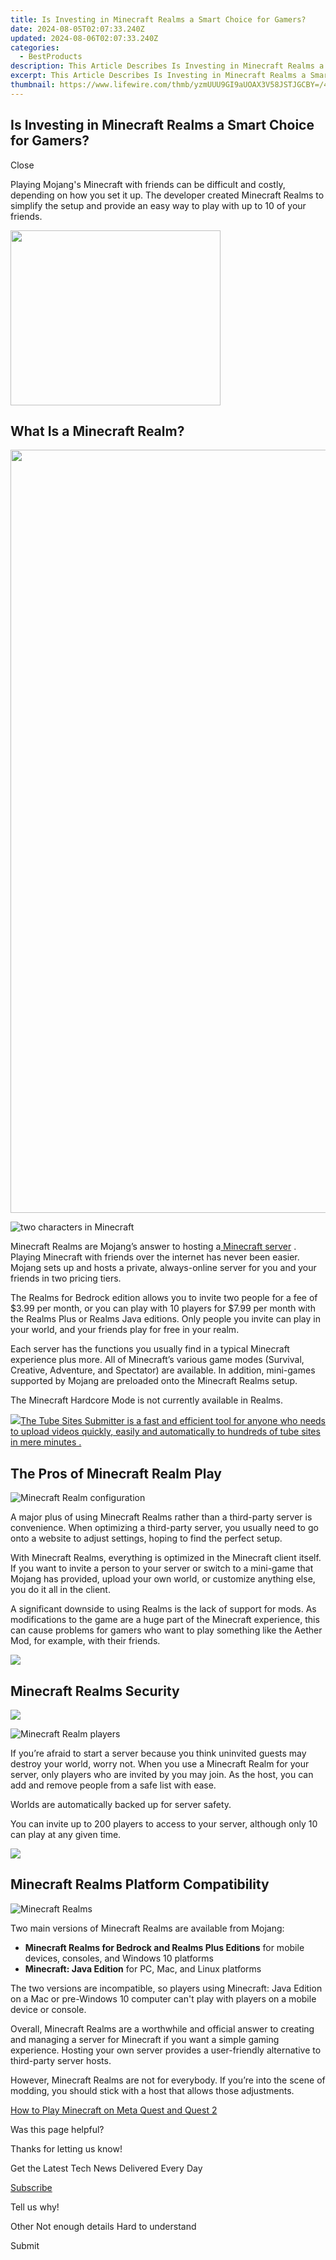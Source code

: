 ```yaml
---
title: Is Investing in Minecraft Realms a Smart Choice for Gamers?
date: 2024-08-05T02:07:33.240Z
updated: 2024-08-06T02:07:33.240Z
categories:
  - BestProducts
description: This Article Describes Is Investing in Minecraft Realms a Smart Choice for Gamers?
excerpt: This Article Describes Is Investing in Minecraft Realms a Smart Choice for Gamers?
thumbnail: https://www.lifewire.com/thmb/yzmUUU9GI9aUOAX3V58JSTJGCBY=/400x300/filters:no_upscale():max_bytes(150000):strip_icc():format(webp)/minecraft-logo-02e2cc677b49477a966142b0850f0a38.jpg
---
```


## Is Investing in Minecraft Realms a Smart Choice for Gamers?

Close 

 Playing Mojang's Minecraft with friends can be difficult and costly, depending on how you set it up. The developer created Minecraft Realms to simplify the setup and provide an easy way to play with up to 10 of your friends.

<!-- affiliate ads begin -->
<a href="https://getlyla.pxf.io/c/5597632/1455723/15391" target="_top" id="1455723"><img src="//a.impactradius-go.com/display-ad/15391-1455723" border="0" alt="" width="336" height="280"/></a><img height="0" width="0" src="https://imp.pxf.io/i/5597632/1455723/15391" style="position:absolute;visibility:hidden;" border="0" />
<!-- affiliate ads end -->
##  What Is a Minecraft Realm? 

<!-- affiliate ads begin -->
<a href="https://vapordna.pxf.io/c/5597632/1496243/17238" target="_top" id="1496243"><img src="//a.impactradius-go.com/display-ad/17238-1496243" border="0" alt="" width="1000" height="1221"/></a><img height="0" width="0" src="https://imp.pxf.io/i/5597632/1496243/17238" style="position:absolute;visibility:hidden;" border="0" />
<!-- affiliate ads end -->
![two characters in Minecraft](https://www.lifewire.com/thmb/P05S4YZ1tcw8pxKLEbYspbl7H2w=/1500x0/filters:no_upscale():max_bytes(150000):strip_icc():format(webp)/Server6-56a61d0c5f9b58b7d0dffd58.png) 

 Minecraft Realms are Mojang’s answer to hosting a[ Minecraft server](https://www.lifewire.com/how-to-create-a-minecraft-server-4173678) . Playing Minecraft with friends over the internet has never been easier. Mojang sets up and hosts a private, always-online server for you and your friends in two pricing tiers.

 The Realms for Bedrock edition allows you to invite two people for a fee of $3.99 per month, or you can play with 10 players for $7.99 per month with the Realms Plus or Realms Java editions. Only people you invite can play in your world, and your friends play for free in your realm.

 Each server has the functions you usually find in a typical Minecraft experience plus more. All of Minecraft’s various game modes (Survival, Creative, Adventure, and Spectator) are available. In addition, mini-games supported by Mojang are preloaded onto the Minecraft Realms setup.

The Minecraft Hardcore Mode is not currently available in Realms.

<!-- affiliate ads begin -->
<a href="https://secure.2checkout.com/order/checkout.php?PRODS=4531356&QTY=1&AFFILIATE=108875&CART=1"><img src="https://secure.avangate.com/images/merchant/8fdd149fcaa7058caccc9c4ad5b0d89a/products/tss-box.JPG" border="0">The Tube Sites Submitter is a fast and efficient tool for anyone who needs to upload videos quickly, easily and automatically to hundreds of tube sites in mere minutes . </a>
<!-- affiliate ads end -->
##  The Pros of Minecraft Realm Play 

![Minecraft Realm configuration](https://www.lifewire.com/thmb/a-BP4qVz4mNrbFTO-LYAjQ1nfz0=/1500x0/filters:no_upscale():max_bytes(150000):strip_icc():format(webp)/2016-01-21_11.18.30-56a105135f9b58eba4b6b7ff.png) 

 A major plus of using Minecraft Realms rather than a third-party server is convenience. When optimizing a third-party server, you usually need to go onto a website to adjust settings, hoping to find the perfect setup.

 With Minecraft Realms, everything is optimized in the Minecraft client itself. If you want to invite a person to your server or switch to a mini-game that Mojang has provided, upload your own world, or customize anything else, you do it all in the client.

 A significant downside to using Realms is the lack of support for mods. As modifications to the game are a huge part of the Minecraft experience, this can cause problems for gamers who want to play something like the Aether Mod, for example, with their friends.

<!-- affiliate ads begin -->
<a href="https://estore.winxdvd.com/order/checkout.php?PRODS=4081991&QTY=1&AFFILIATE=108875&CART=1"><img src="https://www.winxdvd.com/affiliate/new-banner/wt-500x500.jpg" border="0"></a>
<!-- affiliate ads end -->
## Minecraft Realms Security 

<!-- affiliate ads begin -->
<a href="https://shop.systoolsgroup.com/affiliate.php?ACCOUNT=SYSTOOBY&AFFILIATE=108875&PATH=https%3A%2F%2Fwww.systoolsgroup.com%3FAFFILIATE%3D108875%26RESOURCE%3DSysTools%2BOST%2BRecovery"><img src="https://www.systoolsgroup.com/box/ost-recovery.png" border="0"></a>
<!-- affiliate ads end -->
![Minecraft Realm players](https://www.lifewire.com/thmb/BBtJsTc1R8fi-6MZFILwp_1iX1I=/1500x0/filters:no_upscale():max_bytes(150000):strip_icc():format(webp)/2016-01-21_11.20.12-56a105613df78cafdaa7f538.png) 

 If you’re afraid to start a server because you think uninvited guests may destroy your world, worry not. When you use a Minecraft Realm for your server, only players who are invited by you may join. As the host, you can add and remove people from a safe list with ease.

 Worlds are automatically backed up for server safety.

 You can invite up to 200 players to access to your server, although only 10 can play at any given time.

<!-- affiliate ads begin -->
<a href="https://store.movavi.com/affiliate.php?ACCOUNT=MOVAVI&AFFILIATE=108875&PATH=https%3A%2F%2Fwww.movavi.com%3FAFFILIATE%3D108875%26RESOURCE%3DMovavi%2BVideo%2BConverter%2BBox"><img src="https://mcusercontent.com/0885a03ded3d480dca9287f12/images/8020c1dc-518e-3bdf-6e7b-e6d1bdf1597b.jpg" border="0"></a>
<!-- affiliate ads end -->
##  Minecraft Realms Platform Compatibility 

![Minecraft Realms](https://www.lifewire.com/thmb/KCWM3PX3NNrfwrthT75NIHTFeXQ=/1500x0/filters:no_upscale():max_bytes(150000):strip_icc():format(webp)/maxresdefault-58f59dd15f9b581d594177e9.jpg) 

 Two main versions of Minecraft Realms are available from Mojang:

* **Minecraft Realms for Bedrock and Realms Plus Editions** for mobile devices, consoles, and Windows 10 platforms
* **Minecraft: Java Edition** for PC, Mac, and Linux platforms

 The two versions are incompatible, so players using Minecraft: Java Edition on a Mac or pre-Windows 10 computer can't play with players on a mobile device or console.

 Overall, Minecraft Realms are a worthwhile and official answer to creating and managing a server for Minecraft if you want a simple gaming experience. Hosting your own server provides a user-friendly alternative to third-party server hosts.

 However, Minecraft Realms are not for everybody. If you’re into the scene of modding, you should stick with a host that allows those adjustments.

[  How to Play Minecraft on Meta Quest and Quest 2 ](https://www.lifewire.com/play-minecraft-on-oculus-quest-or-quest-2-5114254) 

Was this page helpful?

Thanks for letting us know!

 Get the Latest Tech News Delivered Every Day

[ Subscribe ](https://www.lifewire.com/#) 

Tell us why!

 Other  Not enough details  Hard to understand 

 Submit 

<ins class="adsbygoogle"
     style="display:block"
     data-ad-format="autorelaxed"
     data-ad-client="ca-pub-7571918770474297"
     data-ad-slot="1223367746"></ins>



<ins class="adsbygoogle"
     style="display:block"
     data-ad-client="ca-pub-7571918770474297"
     data-ad-slot="8358498916"
     data-ad-format="auto"
     data-full-width-responsive="true"></ins>
